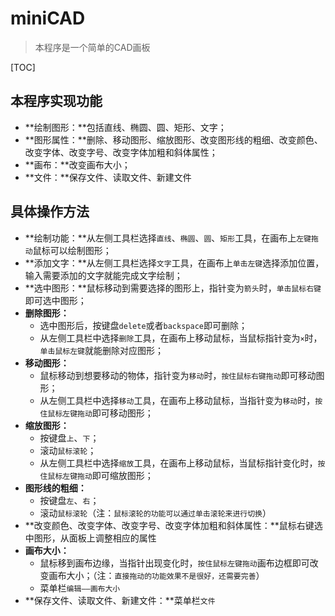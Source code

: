 # miniCAD
>本程序是一个简单的CAD画板

[TOC]
## 本程序实现功能
- **绘制图形：**包括直线、椭圆、圆、矩形、文字；
- **图形属性：**删除、移动图形、缩放图形、改变图形线的粗细、改变颜色、改变字体、改变字号、改变字体加粗和斜体属性；
- **画布：**改变画布大小；
- **文件：**保存文件、读取文件、新建文件

## 具体操作方法
- **绘制功能：**从左侧工具栏选择`直线`、`椭圆`、`圆`、`矩形`工具，在画布上`左键拖动`鼠标可以绘制图形；
- **添加文字：**从左侧工具栏选择`文字`工具，在画布上`单击左键`选择添加位置，输入需要添加的文字就能完成文字绘制；
- **选中图形：**鼠标移动到需要选择的图形上，指针变为`箭头`时，`单击鼠标右键`即可选中图形；
- **删除图形：**
    * 选中图形后，按键盘`delete`或者`backspace`即可删除；
    * 从左侧工具栏中选择`删除`工具，在画布上移动鼠标，当鼠标指针变为`×`时，`单击鼠标左键`就能删除对应图形；
- **移动图形：**
    * 鼠标移动到想要移动的物体，指针变为`移动`时，`按住鼠标右键拖动`即可移动图形；
    * 从左侧工具栏中选择`移动`工具，在画布上移动鼠标，当指针变为`移动`时，`按住鼠标左键拖动`即可移动图形；
- **缩放图形：**
    * 按键盘`上`、`下`；
    * 滚动`鼠标滚轮`；
    * 从左侧工具栏中选择`缩放`工具，在画布上移动鼠标，当鼠标指针变化时，`按住鼠标左键拖动`即可缩放图形；
- **图形线的粗细：**
    * 按键盘`左`、`右`；
    * 滚动`鼠标滚轮`（注：`鼠标滚轮的功能可以通过单击滚轮来进行切换`）
- **改变颜色、改变字体、改变字号、改变字体加粗和斜体属性：**鼠标右键选中图形，从面板上调整相应的属性
- **画布大小：**
    * 鼠标移到画布边缘，当指针出现变化时，`按住鼠标左键拖动`画布边框即可改变画布大小；（注：`直接拖动的功能效果不是很好，还需要完善`）
    * 菜单栏`编辑——画布大小`
- **保存文件、读取文件、新建文件：**菜单栏`文件`

